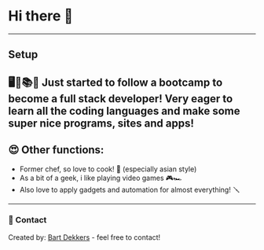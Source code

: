 # Hi there 👋
---
## Setup
🖥📑📚🤓 Just started to follow a bootcamp to become a full stack developer! Very eager to learn all the coding languages and make some super nice programs, sites and apps!
---
## 😍 Other functions:

* Former chef, so love to cook! 🍱 (especially asian style)
* As a bit of a geek, i like playing video games 🎮🏎
* Also love to apply gadgets and automation for almost everything! 🪛

---
### 📲 Contact

Created by: [Bart Dekkers](https://www.linkedin.com/in/bart-dekkers-6437191a0/) - feel free to contact!
